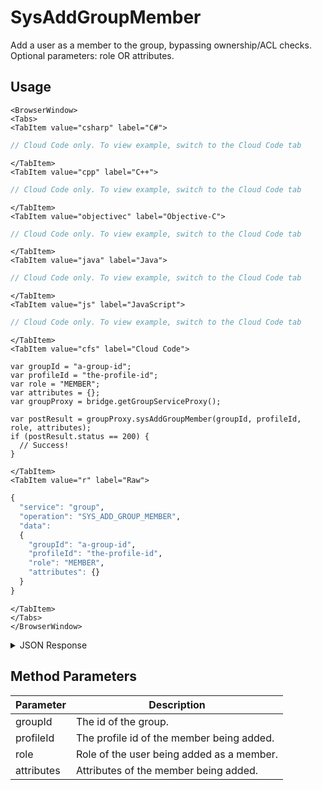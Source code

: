 # SysAddGroupMember

Add a user as a member to the group, bypassing ownership/ACL checks. Optional parameters: role OR attributes.

<PartialServop service_name="group" operation_name="SYS_ADD_GROUP_MEMBER" />

## Usage

```mdx-code-block
<BrowserWindow>
<Tabs>
<TabItem value="csharp" label="C#">
```

```csharp
// Cloud Code only. To view example, switch to the Cloud Code tab
```

```mdx-code-block
</TabItem>
<TabItem value="cpp" label="C++">
```

```cpp
// Cloud Code only. To view example, switch to the Cloud Code tab
```

```mdx-code-block
</TabItem>
<TabItem value="objectivec" label="Objective-C">
```

```objectivec
// Cloud Code only. To view example, switch to the Cloud Code tab
```

```mdx-code-block
</TabItem>
<TabItem value="java" label="Java">
```

```java
// Cloud Code only. To view example, switch to the Cloud Code tab
```

```mdx-code-block
</TabItem>
<TabItem value="js" label="JavaScript">
```

```javascript
// Cloud Code only. To view example, switch to the Cloud Code tab
```

```mdx-code-block
</TabItem>
<TabItem value="cfs" label="Cloud Code">
```

```cfscript
var groupId = "a-group-id";
var profileId = "the-profile-id";
var role = "MEMBER";
var attributes = {};
var groupProxy = bridge.getGroupServiceProxy();

var postResult = groupProxy.sysAddGroupMember(groupId, profileId, role, attributes);
if (postResult.status == 200) {
  // Success!
}
```

```mdx-code-block
</TabItem>
<TabItem value="r" label="Raw">
```

```r
{
  "service": "group",
  "operation": "SYS_ADD_GROUP_MEMBER",
  "data":
  {
    "groupId": "a-group-id",
    "profileId": "the-profile-id",
    "role": "MEMBER",
    "attributes": {}
  }
}
```

```mdx-code-block
</TabItem>
</Tabs>
</BrowserWindow>
```

<details>
<summary>JSON Response</summary>

```json
{
  "status" : 200,
  "data" : null
}
```
</details>

## Method Parameters
Parameter | Description
--------- | -----------
groupId | The id of the group.
profileId | The profile id of the member being added.
role | Role of the user being added as a member.
attributes | Attributes of the member being added.


